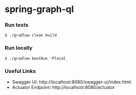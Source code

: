 # spring-graph-ql


### Run tests
`$ ./gradlew clean build`

### Run locally
`$ ./gradlew bootRun -Plocal`

### Useful Links
* Swagger UI: http://localhost:8080/swagger-ui/index.html
* Actuator Endpoint: http://localhost:8080/actuator

